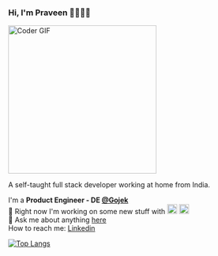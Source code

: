 ### Hi, I'm Praveen 👋🏻👨‍💻

<img src="https://media.giphy.com/media/3o7qE1YN7aBOFPRw8E/giphy.gif" alt="Coder GIF" width="300" >
<br />

A self-taught full stack developer working at home from India.

I'm a **Product Engineer - DE  [@Gojek](https://www.gojek.com/)**  <br />
📘 Right now I'm working on some new stuff with
  <img src="https://raw.githubusercontent.com/buildkite/emojis/master/img-buildkite-64/terraform.png" width="20" height="20" alt="terraform"> 
  <img src="https://raw.githubusercontent.com/buildkite/emojis/master/img-buildkite-64/compute.png" width="20" height="20" alt="compute"> <br />
💬 Ask me about anything [here](https://github.com/pyadav/pyadav/issues) <br />
How to reach me: [Linkedin](https://www.linkedin.com/in/osfreak)

[![Top Langs](https://github-readme-stats.vercel.app/api/top-langs/?username=pyadav&layout=compact)](https://github.com/pyadav)
